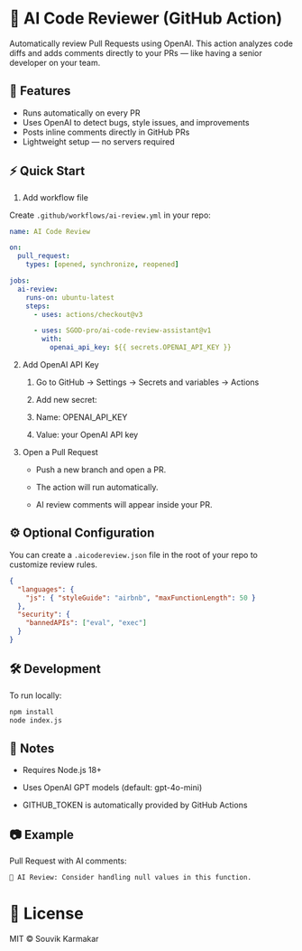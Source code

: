 
# 🤖 AI Code Reviewer (GitHub Action)
Automatically review Pull Requests using OpenAI.
This action analyzes code diffs and adds comments directly to your PRs — like having a senior developer on your team.

## 🚀 Features

* Runs automatically on every PR
* Uses OpenAI to detect bugs, style issues, and improvements
* Posts inline comments directly in GitHub PRs
* Lightweight setup — no servers required

## ⚡ Quick Start

1. Add workflow file


Create `.github/workflows/ai-review.yml` in your repo:

``` yaml
name: AI Code Review

on:
  pull_request:
    types: [opened, synchronize, reopened]

jobs:
  ai-review:
    runs-on: ubuntu-latest
    steps:
      - uses: actions/checkout@v3

      - uses: SGOD-pro/ai-code-review-assistant@v1
        with:
          openai_api_key: ${{ secrets.OPENAI_API_KEY }}
```
2. Add OpenAI API Key
     1. Go to GitHub → Settings → Secrets and variables → Actions

     2. Add new secret:

     3. Name: OPENAI_API_KEY

     4. Value: your OpenAI API key

3. Open a Pull Request

     * Push a new branch and open a PR.

     * The action will run automatically.

     * AI review comments will appear inside your PR.

## ⚙️ Optional Configuration

You can create a `.aicodereview.json` file in the root of your repo to customize review rules.

``` json
{
  "languages": {
    "js": { "styleGuide": "airbnb", "maxFunctionLength": 50 }
  },
  "security": {
    "bannedAPIs": ["eval", "exec"]
  }
}
```
## 🛠️ Development

To run locally:

``` bash
npm install
node index.js

```

## 📌 Notes

* Requires Node.js 18+

* Uses OpenAI GPT models (default: gpt-4o-mini)

* GITHUB_TOKEN is automatically provided by GitHub Actions

## 📷 Example

Pull Request with AI comments:
``` txt
🤖 AI Review: Consider handling null values in this function.

```

# 📄 License

MIT © Souvik Karmakar
